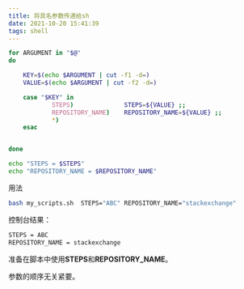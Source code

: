 ```yaml
---
title: 将具名参数传递给sh
date: 2021-10-20 15:41:39
tags: shell
---
```


```sh
for ARGUMENT in "$@"
do

    KEY=$(echo $ARGUMENT | cut -f1 -d=)
    VALUE=$(echo $ARGUMENT | cut -f2 -d=)   

    case "$KEY" in
            STEPS)              STEPS=${VALUE} ;;
            REPOSITORY_NAME)    REPOSITORY_NAME=${VALUE} ;;     
            *)   
    esac    


done

echo "STEPS = $STEPS"
echo "REPOSITORY_NAME = $REPOSITORY_NAME"
```
<!--more-->
用法
```sh
bash my_scripts.sh  STEPS="ABC" REPOSITORY_NAME="stackexchange"
```

控制台结果：
```sh
STEPS = ABC
REPOSITORY_NAME = stackexchange
```
准备在脚本中使用**STEPS**和**REPOSITORY_NAME**。

参数的顺序无关紧要。